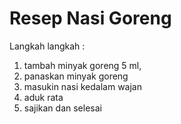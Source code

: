# Resep Nasi Goreng
Langkah langkah :
1. tambah minyak goreng 5 ml, 
2. panaskan minyak goreng
3. masukin nasi kedalam wajan 
4. aduk rata
5. sajikan dan selesai

